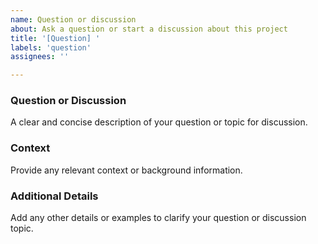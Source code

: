 ```yaml
---
name: Question or discussion
about: Ask a question or start a discussion about this project
title: '[Question] '
labels: 'question'
assignees: ''

---
```


### Question or Discussion

A clear and concise description of your question or topic for discussion.

### Context

Provide any relevant context or background information.

### Additional Details

Add any other details or examples to clarify your question or discussion topic.

